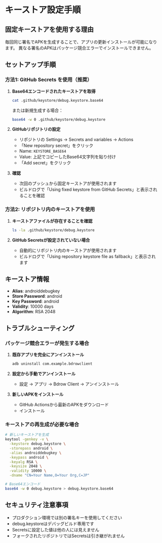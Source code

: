 # キーストア設定手順

## 固定キーストアを使用する理由
毎回同じ署名でAPKを生成することで、アプリの更新インストールが可能になります。
異なる署名のAPKはパッケージ競合エラーでインストールできません。

## セットアップ手順

### 方法1: GitHub Secrets を使用（推奨）

1. **Base64エンコードされたキーストアを取得**
   ```bash
   cat .github/keystore/debug.keystore.base64
   ```
   または新規生成する場合：
   ```bash
   base64 -w 0 .github/keystore/debug.keystore
   ```

2. **GitHubリポジトリの設定**
   - リポジトリの Settings → Secrets and variables → Actions
   - 「New repository secret」をクリック
   - Name: `KEYSTORE_BASE64`
   - Value: 上記でコピーしたBase64文字列を貼り付け
   - 「Add secret」をクリック

3. **確認**
   - 次回のプッシュから固定キーストアが使用されます
   - ビルドログで「Using fixed keystore from GitHub Secrets」と表示されることを確認

### 方法2: リポジトリ内のキーストアを使用

1. **キーストアファイルが存在することを確認**
   ```bash
   ls -la .github/keystore/debug.keystore
   ```

2. **GitHub Secretsが設定されていない場合**
   - 自動的にリポジトリ内のキーストアが使用されます
   - ビルドログで「Using repository keystore file as fallback」と表示されます

## キーストア情報

- **Alias**: androiddebugkey
- **Store Password**: android
- **Key Password**: android
- **Validity**: 10000 days
- **Algorithm**: RSA 2048

## トラブルシューティング

### パッケージ競合エラーが発生する場合

1. **既存アプリを完全にアンインストール**
   ```bash
   adb uninstall com.example.bdrowclient
   ```

2. **設定から手動でアンインストール**
   - 設定 → アプリ → Bdrow Client → アンインストール

3. **新しいAPKをインストール**
   - GitHub Actionsから最新のAPKをダウンロード
   - インストール

### キーストアの再生成が必要な場合

```bash
# 新しいキーストアを生成
keytool -genkey -v \
  -keystore debug.keystore \
  -storepass android \
  -alias androiddebugkey \
  -keypass android \
  -keyalg RSA \
  -keysize 2048 \
  -validity 10000 \
  -dname "CN=Your Name,O=Your Org,C=JP"

# Base64エンコード
base64 -w 0 debug.keystore > debug.keystore.base64
```

## セキュリティ注意事項

- プロダクション環境では別の署名キーを使用してください
- debug.keystoreはデバッグビルド専用です
- Secretsに設定した値は他の人には見えません
- フォークされたリポジトリではSecretsは引き継がれません
